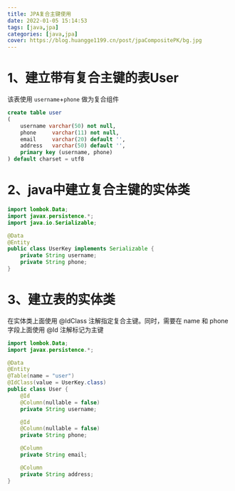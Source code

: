 ```yaml
---
title: JPA复合主键使用
date: 2022-01-05 15:14:53
tags: [java,jpa]
categories: [java,jpa]
cover: https://blog.huangge1199.cn/post/jpaCompositePK/bg.jpg
---
```


# 1、建立带有复合主键的表User

该表使用 `username`+`phone` 做为复合组件

```sql
create table user
(
    username varchar(50) not null,
    phone     varchar(11) not null,
    email     varchar(20) default '',
    address   varchar(50) default '',
    primary key (username, phone)
) default charset = utf8
```

# 2、java中建立复合主键的实体类

```java
import lombok.Data;
import javax.persistence.*;
import java.io.Serializable;

@Data
@Entity
public class UserKey implements Serializable {
    private String username;
    private String phone;
}
```

# 3、建立表的实体类

在实体类上面使用 @IdClass 注解指定复合主键。同时，需要在 name 和 phone 字段上面使用 @Id 注解标记为主键

```java
import lombok.Data;
import javax.persistence.*;

@Data
@Entity
@Table(name = "user")
@IdClass(value = UserKey.class)
public class User {
    @Id
    @Column(nullable = false)
    private String username;

    @Id
    @Column(nullable = false)
    private String phone;

    @Column
    private String email;

    @Column
    private String address;
}
```
